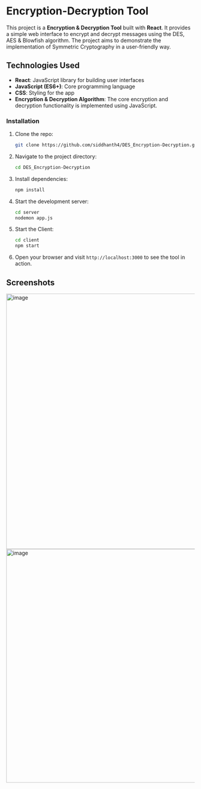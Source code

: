 
# Encryption-Decryption Tool

This project is a **Encryption & Decryption Tool** built with **React**. It provides a simple web interface to encrypt and decrypt messages using the DES, AES & Blowfish algorithm. The project aims to demonstrate the implementation of Symmetric Cryptography in a user-friendly way.

## Technologies Used

- **React**: JavaScript library for building user interfaces
- **JavaScript (ES6+)**: Core programming language
- **CSS**: Styling for the app
- **Encryption & Decryption Algorithm**: The core encryption and decryption functionality is implemented using JavaScript.


### Installation

1. Clone the repo:

   ```bash
   git clone https://github.com/siddhanth4/DES_Encryption-Decryption.git
   ```

2. Navigate to the project directory:

   ```bash
   cd DES_Encryption-Decryption
   ```

3. Install dependencies:

   ```bash
   npm install
   ```

4. Start the development server:

   ```bash
   cd server
   nodemon app.js
   ```
4. Start the Client:

   ```bash
   cd client
   npm start
   ```

5. Open your browser and visit `http://localhost:3000` to see the tool in action.





## Screenshots
<img width="1231" height="682" alt="image" src="https://github.com/user-attachments/assets/53e512a2-b56d-4f1d-b2b8-bc386a6bbc4f" />
<img width="1131" height="624" alt="image" src="https://github.com/user-attachments/assets/14d54a4f-9e16-4654-b91c-af4c3814e922" />




